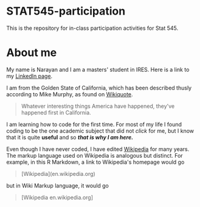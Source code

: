 # STAT545-participation
This is the repository for in-class participation activities for Stat 545.
# About me 
My name is  Narayan and I am a masters' student in IRES.
Here is a link to my [LinkedIn page](https://www.linkedin.com/in/nsg94/).

I am from the Golden State of California, which has been described thusly according to Mike Murphy, as found on [Wikiquote](https://en.wikiquote.org/wiki/California). 
>Whatever interesting things America have happened, they've happened first in California.

I am learning how to code for the first time. For most of my life I found coding to be the one academic subject that did not *click* for me, but I know that it is quite **useful** and so ***that is why I am here.***

Even though I have never coded, I have edited [Wikipedia](en.wikipedia.org) for many years. The markup language used on Wikipedia is analogous but distinct. For example, in this R Markdown, a link to Wikipedia's homepage would go
>\[Wikipedia](en.wikipedia.org)

but in  Wiki Markup language, it would go 
>\[Wikipedia en.wikipedia.org]
